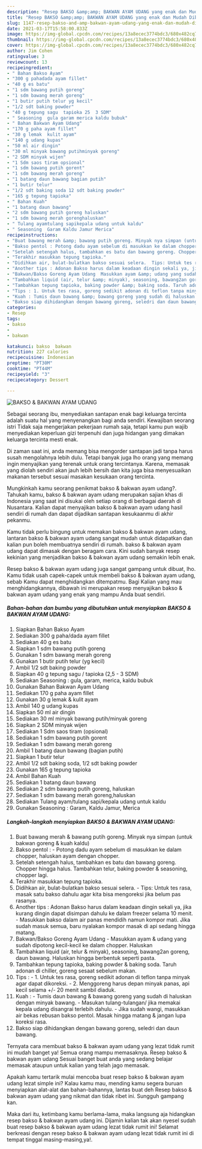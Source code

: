 ```yaml
---
description: "Resep BAKSO &amp;amp; BAKWAN AYAM UDANG yang enak dan Mudah Dibuat"
title: "Resep BAKSO &amp;amp; BAKWAN AYAM UDANG yang enak dan Mudah Dibuat"
slug: 1147-resep-bakso-and-amp-bakwan-ayam-udang-yang-enak-dan-mudah-dibuat
date: 2021-03-17T15:58:00.833Z
image: https://img-global.cpcdn.com/recipes/13a8ecec3774bdc3/680x482cq70/bakso-bakwan-ayam-udang-foto-resep-utama.jpg
thumbnail: https://img-global.cpcdn.com/recipes/13a8ecec3774bdc3/680x482cq70/bakso-bakwan-ayam-udang-foto-resep-utama.jpg
cover: https://img-global.cpcdn.com/recipes/13a8ecec3774bdc3/680x482cq70/bakso-bakwan-ayam-udang-foto-resep-utama.jpg
author: Jim Cohen
ratingvalue: 3
reviewcount: 13
recipeingredient:
- " Bahan Bakso Ayam"
- "300 g pahadada ayam fillet"
- "40 g es batu"
- "1 sdm bawang putih goreng"
- "1 sdm bawang merah goreng"
- "1 butir putih telur yg kecil"
- "1/2 sdt baking powder"
- "40 g tepung sagu  tapioka 25  3 SDM"
- " Seasoning  gula garam merica kaldu bubuk"
- " Bahan Bakwan Ayam Udang"
- "170 g paha ayam fillet"
- "30 g lemak  kulit ayam"
- "140 g udang kupas"
- "50 ml air dingin"
- "30 ml minyak bawang putihminyak goreng"
- "2 SDM minyak wijen"
- "1 Sdm saos tiram opsional"
- "1 sdm bawang putih gorent"
- "1 sdm bawang merah goreng"
- "1 batang daun bawang bagian putih"
- "1 butir telur"
- "1/2 sdt baking soda 12 sdt baking powder"
- "165 g tepung tapioka"
- " Bahan Kuah"
- "1 batang daun bawang"
- "2 sdm bawang putih goreng haluskan"
- "1 sdm bawang merah gorenghaluskan"
- " Tulang ayamtulang sapikepala udang untuk kaldu"
- " Seasoning  Garam Kaldu Jamur Merica"
recipeinstructions:
- "Buat bawang merah &amp; bawang putih goreng. Minyak nya simpan (untuk bakwan goreng &amp; kuah kaldu)"
- "Bakso pentol : Potong dadu ayam sebelum di masukkan ke dalam chopper, haluskan ayam dengan chopper."
- "Setelah setengah halus, tambahkan es batu dan bawang goreng. Chopper hingga halus. Tambahkan telur, baking powder &amp; seasoning, chopper lagi."
- "Terakhir masukkan tepung tapioka."
- "Didihkan air, bulat-bulatkan bakso sesuai selera.  Tips: Untuk tes rasa, masak satu bakso dahulu agar kita bisa mengoreksi jika belum pas rasanya."
- "Another tips : Adonan Bakso harus dalam keadaan dingin sekali ya, jika kurang dingin dapat disimpan dahulu ke dalam freezer selama 10 menit. Masukkan bakso dalam air panas mendidih namun kompor mati. Jika sudah masuk semua, baru nyalakan kompor masak di api sedang hingga matang."
- "Bakwan/Bakso Goreng Ayam Udang  Masukkan ayam &amp; udang yang sudah dipotong kecil-kecil ke dalam chopper. Haluskan"
- "Tambahkan liquid (air, telur &amp; minyak), seasoning, bawang2an goreng, daun bawang. Haluskan hingga berbentuk seperti pasta."
- "Tambahkan tepung tapioka, baking powder &amp; baking soda. Taruh adonan di chiller, goreng sesaat sebelum makan."
- "Tips : 1. Untuk tes rasa, goreng sedikit adonan di teflon tanpa minyak agar dapat dikoreksi. 2. Menggoreng harus depan minyak panas, api kecil selama +/- 20 menit sambil diaduk."
- "Kuah : Tumis daun bawang &amp; bawang goreng yang sudah di haluskan dengan minyak bawang. Masukan tulang-tulangan/ jika memakai kepala udang disangrai terlebih dahulu.  Jika sudah wangi, masukkan air bekas rebusan bakso pentol. Masak hingga matang &amp; jangan lupa koreksi rasa."
- "Bakso siap dihidangkan dengan bawang goreng, seledri dan daun bawang."
categories:
- Resep
tags:
- bakso
- 
- bakwan

katakunci: bakso  bakwan 
nutrition: 227 calories
recipecuisine: Indonesian
preptime: "PT30M"
cooktime: "PT44M"
recipeyield: "3"
recipecategory: Dessert

---
```



![BAKSO &amp; BAKWAN AYAM UDANG](https://img-global.cpcdn.com/recipes/13a8ecec3774bdc3/680x482cq70/bakso-bakwan-ayam-udang-foto-resep-utama.jpg)

Sebagai seorang ibu, menyediakan santapan enak bagi keluarga tercinta adalah suatu hal yang menyenangkan bagi anda sendiri. Kewajiban seorang istri Tidak saja mengerjakan pekerjaan rumah saja, tetapi kamu pun wajib menyediakan keperluan gizi terpenuhi dan juga hidangan yang dimakan keluarga tercinta mesti enak.

Di zaman  saat ini, anda memang bisa mengorder santapan jadi tanpa harus susah mengolahnya lebih dulu. Tetapi banyak juga lho orang yang memang ingin menyajikan yang terenak untuk orang tercintanya. Karena, memasak yang diolah sendiri akan jauh lebih bersih dan kita juga bisa menyesuaikan makanan tersebut sesuai masakan kesukaan orang tercinta. 



Mungkinkah kamu seorang penikmat bakso &amp; bakwan ayam udang?. Tahukah kamu, bakso &amp; bakwan ayam udang merupakan sajian khas di Indonesia yang saat ini disukai oleh setiap orang di berbagai daerah di Nusantara. Kalian dapat menyajikan bakso &amp; bakwan ayam udang hasil sendiri di rumah dan dapat dijadikan santapan kesukaanmu di akhir pekanmu.

Kamu tidak perlu bingung untuk memakan bakso &amp; bakwan ayam udang, lantaran bakso &amp; bakwan ayam udang sangat mudah untuk didapatkan dan kalian pun boleh membuatnya sendiri di rumah. bakso &amp; bakwan ayam udang dapat dimasak dengan beragam cara. Kini sudah banyak resep kekinian yang menjadikan bakso &amp; bakwan ayam udang semakin lebih enak.

Resep bakso &amp; bakwan ayam udang juga sangat gampang untuk dibuat, lho. Kamu tidak usah capek-capek untuk membeli bakso &amp; bakwan ayam udang, sebab Kamu dapat menghidangkan ditempatmu. Bagi Kalian yang mau menghidangkannya, dibawah ini merupakan resep menyajikan bakso &amp; bakwan ayam udang yang enak yang mampu Anda buat sendiri.

<!--inarticleads1-->

##### Bahan-bahan dan bumbu yang dibutuhkan untuk menyiapkan BAKSO &amp; BAKWAN AYAM UDANG:

1. Siapkan  Bahan Bakso Ayam
1. Sediakan 300 g paha/dada ayam fillet
1. Sediakan 40 g es batu
1. Siapkan 1 sdm bawang putih goreng
1. Gunakan 1 sdm bawang merah goreng
1. Gunakan 1 butir putih telur (yg kecil)
1. Ambil 1/2 sdt baking powder
1. Siapkan 40 g tepung sagu / tapioka (2,5 - 3 SDM)
1. Sediakan  Seasoning : gula, garam, merica, kaldu bubuk
1. Gunakan  Bahan Bakwan Ayam Udang
1. Sediakan 170 g paha ayam fillet
1. Gunakan 30 g lemak &amp; kulit ayam
1. Ambil 140 g udang kupas
1. Siapkan 50 ml air dingin
1. Sediakan 30 ml minyak bawang putih/minyak goreng
1. Siapkan 2 SDM minyak wijen
1. Sediakan 1 Sdm saos tiram (opsional)
1. Sediakan 1 sdm bawang putih gorent
1. Sediakan 1 sdm bawang merah goreng
1. Ambil 1 batang daun bawang (bagian putih)
1. Siapkan 1 butir telur
1. Ambil 1/2 sdt baking soda, 1/2 sdt baking powder
1. Gunakan 165 g tepung tapioka
1. Ambil  Bahan Kuah
1. Sediakan 1 batang daun bawang
1. Sediakan 2 sdm bawang putih goreng, haluskan
1. Sediakan 1 sdm bawang merah goreng,haluskan
1. Sediakan  Tulang ayam/tulang sapi/kepala udang untuk kaldu
1. Gunakan  Seasoning : Garam, Kaldu Jamur, Merica




<!--inarticleads2-->

##### Langkah-langkah menyiapkan BAKSO &amp; BAKWAN AYAM UDANG:

1. Buat bawang merah &amp; bawang putih goreng. Minyak nya simpan (untuk bakwan goreng &amp; kuah kaldu)
1. Bakso pentol : - Potong dadu ayam sebelum di masukkan ke dalam chopper, haluskan ayam dengan chopper.
1. Setelah setengah halus, tambahkan es batu dan bawang goreng. Chopper hingga halus. Tambahkan telur, baking powder &amp; seasoning, chopper lagi.
1. Terakhir masukkan tepung tapioka.
1. Didihkan air, bulat-bulatkan bakso sesuai selera.  - Tips: Untuk tes rasa, masak satu bakso dahulu agar kita bisa mengoreksi jika belum pas rasanya.
1. Another tips : Adonan Bakso harus dalam keadaan dingin sekali ya, jika kurang dingin dapat disimpan dahulu ke dalam freezer selama 10 menit. - Masukkan bakso dalam air panas mendidih namun kompor mati. Jika sudah masuk semua, baru nyalakan kompor masak di api sedang hingga matang.
1. Bakwan/Bakso Goreng Ayam Udang  - Masukkan ayam &amp; udang yang sudah dipotong kecil-kecil ke dalam chopper. Haluskan
1. Tambahkan liquid (air, telur &amp; minyak), seasoning, bawang2an goreng, daun bawang. Haluskan hingga berbentuk seperti pasta.
1. Tambahkan tepung tapioka, baking powder &amp; baking soda. Taruh adonan di chiller, goreng sesaat sebelum makan.
1. Tips : - 1. Untuk tes rasa, goreng sedikit adonan di teflon tanpa minyak agar dapat dikoreksi. - 2. Menggoreng harus depan minyak panas, api kecil selama +/- 20 menit sambil diaduk.
1. Kuah : - Tumis daun bawang &amp; bawang goreng yang sudah di haluskan dengan minyak bawang. - Masukan tulang-tulangan/ jika memakai kepala udang disangrai terlebih dahulu.  - Jika sudah wangi, masukkan air bekas rebusan bakso pentol. Masak hingga matang &amp; jangan lupa koreksi rasa.
1. Bakso siap dihidangkan dengan bawang goreng, seledri dan daun bawang.




Ternyata cara membuat bakso &amp; bakwan ayam udang yang lezat tidak rumit ini mudah banget ya! Semua orang mampu memasaknya. Resep bakso &amp; bakwan ayam udang Sesuai banget buat anda yang sedang belajar memasak ataupun untuk kalian yang telah jago memasak.

Apakah kamu tertarik mulai mencoba buat resep bakso &amp; bakwan ayam udang lezat simple ini? Kalau kamu mau, mending kamu segera buruan menyiapkan alat-alat dan bahan-bahannya, lantas buat deh Resep bakso &amp; bakwan ayam udang yang nikmat dan tidak ribet ini. Sungguh gampang kan. 

Maka dari itu, ketimbang kamu berlama-lama, maka langsung aja hidangkan resep bakso &amp; bakwan ayam udang ini. Dijamin kalian tak akan nyesel sudah buat resep bakso &amp; bakwan ayam udang lezat tidak rumit ini! Selamat berkreasi dengan resep bakso &amp; bakwan ayam udang lezat tidak rumit ini di tempat tinggal masing-masing,ya!.

